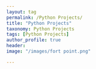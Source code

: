 ```yaml
---
layout: tag
permalink: /Python Projects/
title: "Python Projects"
taxonomy: Python Projects
tags: [Python Projects]
author_profile: true
header:
image: "/images/fort point.png"

---
```

